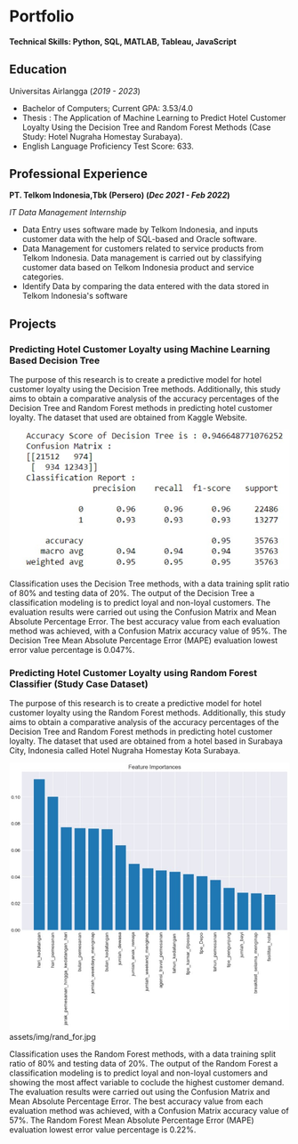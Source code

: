 # Portfolio

#### Technical Skills: Python, SQL, MATLAB, Tableau, JavaScript

## Education
Universitas Airlangga (_2019 - 2023_)
- Bachelor of Computers; Current GPA: 3.53/4.0 
- Thesis : The Application of Machine Learning to Predict Hotel Customer Loyalty Using the Decision Tree and Random Forest Methods (Case Study: Hotel Nugraha Homestay Surabaya).
- English Language Proficiency Test Score: 633.

## Professional Experience
**PT. Telkom Indonesia,Tbk (Persero) (_Dec 2021 - Feb 2022_)**

_IT Data Management Internship_
- Data Entry uses software made by Telkom Indonesia, and inputs customer data with the help of 
 SQL-based and Oracle software.
- Data Management for customers related to service products from Telkom Indonesia. Data management is carried out by classifying customer data based on Telkom Indonesia product and service categories.
- Identify Data by comparing the data entered with the data stored in Telkom Indonesia's software

## Projects
### Predicting Hotel Customer Loyalty using Machine Learning Based Decision Tree

The purpose of this research is to create a predictive model for hotel customer loyalty using the Decision Tree methods. Additionally, this study aims to obtain a comparative analysis of the accuracy percentages of the Decision Tree and Random Forest methods in predicting hotel customer loyalty. The dataset that used are obtained from Kaggle Website.

![Decision Tree Result](/assets/img/des_tree.jpg)

Classification uses the Decision Tree  methods, with a data training split ratio of 80% and testing data of 20%. The output of the Decision Tree a classification modeling is to predict loyal and non-loyal customers. The evaluation results were carried out using the Confusion Matrix and Mean Absolute Percentage Error. The best accuracy value from each evaluation method was achieved, with a Confusion Matrix accuracy value of 95%. The Decision Tree Mean Absolute Percentage Error (MAPE) evaluation lowest error value percentage is 0.047%.

### Predicting Hotel Customer Loyalty using Random Forest Classifier (Study Case Dataset)

The purpose of this research is to create a predictive model for hotel customer loyalty using the Random Forest methods. Additionally, this study aims to obtain a comparative analysis of the accuracy percentages of the Decision Tree and Random Forest methods in predicting hotel customer loyalty. The dataset that used are obtained from a hotel based in Surabaya City, Indonesia called Hotel Nugraha Homestay Kota Surabaya.

![Random Forest Result](/assets/img/rand_for.jpg)
assets/img/rand_for.jpg

Classification uses the Random Forest methods, with a data training split ratio of 80% and testing data of 20%. The output of the Random Forest a classification modeling is to predict loyal and non-loyal customers and showing the most affect variable to coclude the highest customer demand. The evaluation results were carried out using the Confusion Matrix and Mean Absolute Percentage Error. The best accuracy value from each evaluation method was achieved, with a Confusion Matrix accuracy value of 57%. The Random Forest Mean Absolute Percentage Error (MAPE) evaluation lowest error value percentage is 0.22%.
